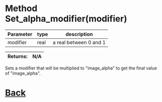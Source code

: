 # Method Set_alpha_modifier(modifier)

| Parameter   |  type   |              description                   |
|--           |       --|--                                          |
|   modifier      | real  |           a real between 0 and 1         |

| Returns:  | N/A                           |
|--         |                             --|

Sets a modifier that will be multiplied to "image_alpha" to get the final value of "image_alpha".

# [Back](https://github.com/Ced30/GML-GUI-Library-GGL-Documentation/blob/main/API/Common_Methods.md)
